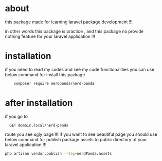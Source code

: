 # about

this package made for learning laravel package development !!!

in other words this package is practice , and this package no provide nothing feature for your laravel application !!!

# installation
if you need to read my codes and see my code functionalities you can use below command for install this package
```bash
    composer require nerdpanda/nerd-panda
```
# after installation
if you go to
```http
  GET domain.local/nerd-panda
```
route you see ugly page !!! if you want to see beautiful page you should use below command for publish package assets to public directory of your laravel application !!!
```bash
php artisan vendor:publish --tag=nerdPanda.assets
```